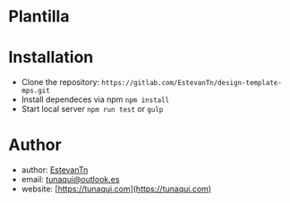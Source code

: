 # Plantilla

# Installation
- Clone the repository: `https://gitlab.com/EstevanTn/design-template-mps.git`
- Install dependeces via npm `npm install`
- Start local server `npm run test` or `gulp`

# Author

- author: [EstevanTn](https://gitlab.com/EstevanTn)
- email: [tunaqui@outlook.es](mailto:tunaqui@outlook.es)
- website: [https://tunaqui.com](https://tunaqui.com)